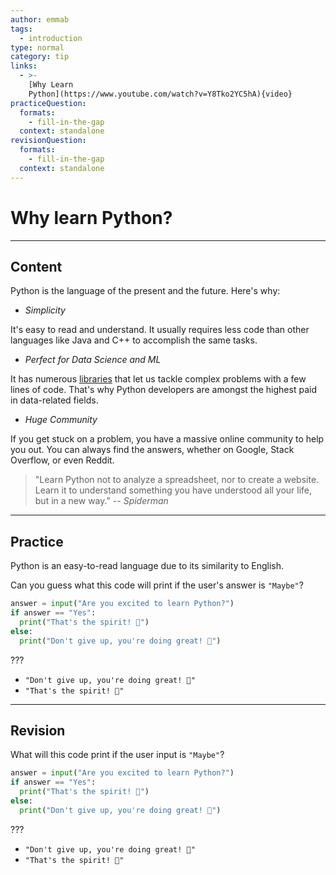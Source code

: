 ```yaml
---
author: emmab
tags:
  - introduction
type: normal
category: tip
links:
  - >-
    [Why Learn
    Python](https://www.youtube.com/watch?v=Y8Tko2YC5hA){video}
practiceQuestion:
  formats:
    - fill-in-the-gap
  context: standalone
revisionQuestion:
  formats:
    - fill-in-the-gap
  context: standalone
---
```


# Why learn Python?

---

## Content

Python is the language of the present and the future. Here's why:

- *Simplicity*

It's easy to read and understand. It usually requires less code than other languages like Java and C++ to accomplish the same tasks.
 
- *Perfect for Data Science and ML*

It has numerous [libraries](https://enki.com/glossary/general/library) that let us tackle complex problems with a few lines of code. That's why Python developers are amongst the highest paid in data-related fields.

- *Huge Community*

If you get stuck on a problem, you have a massive online community to help you out. You can always find the answers, whether on Google, Stack Overflow, or even Reddit.

> "Learn Python not to analyze a spreadsheet, nor to create a website. Learn it to understand something you have understood all your life, but in a new way." 
> -- *Spiderman*

---

## Practice

Python is an easy-to-read language due to its similarity to English.

Can you guess what this code will print if the user's answer is `"Maybe"`?

```python
answer = input("Are you excited to learn Python?")
if answer == "Yes":
  print("That's the spirit! 🎉") 
else:
  print("Don't give up, you're doing great! 🤗")
```

???

- `"Don't give up, you're doing great! 🤗"`
- `"That's the spirit! 🎉"`

---

## Revision

What will this code print if the user input is `"Maybe"`?

```python
answer = input("Are you excited to learn Python?")
if answer == "Yes":
  print("That's the spirit! 🎉") 
else:
  print("Don't give up, you're doing great! 🤗")
```

???

- `"Don't give up, you're doing great! 🤗"`
- `"That's the spirit! 🎉"`

 